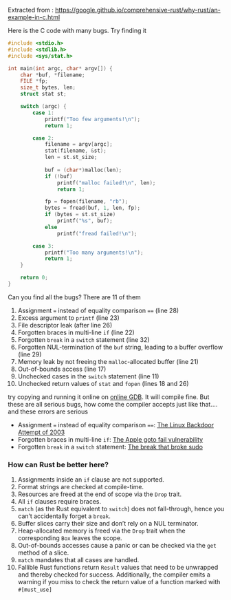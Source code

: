 
Extracted from : https://google.github.io/comprehensive-rust/why-rust/an-example-in-c.html

Here is the C code with many bugs. Try finding it

````c
#include <stdio.h>
#include <stdlib.h>
#include <sys/stat.h>

int main(int argc, char* argv[]) {
	char *buf, *filename;
	FILE *fp;
	size_t bytes, len;
	struct stat st;

	switch (argc) {
		case 1:
			printf("Too few arguments!\n");
			return 1;

		case 2:
			filename = argv[argc];
			stat(filename, &st);
			len = st.st_size;
			
			buf = (char*)malloc(len);
			if (!buf)
				printf("malloc failed!\n", len);
				return 1;

			fp = fopen(filename, "rb");
			bytes = fread(buf, 1, len, fp);
			if (bytes = st.st_size)
				printf("%s", buf);
			else
				printf("fread failed!\n");

		case 3:
			printf("Too many arguments!\n");
			return 1;
	}

	return 0;
}

````

Can you find all the bugs? There are 11 of them

1. Assignment `=` instead of equality comparison `==` (line 28)
1. Excess argument to `printf` (line 23)
1. File descriptor leak (after line 26)
1. Forgotten braces in multi-line `if` (line 22)
1. Forgotten `break` in a `switch` statement (line 32)
1. Forgotten NUL-termination of the `buf` string, leading to a buffer overflow (line 29)
1. Memory leak by not freeing the `malloc`-allocated buffer (line 21)
1. Out-of-bounds access (line 17)
1. Unchecked cases in the `switch` statement (line 11)
1. Unchecked return values of `stat` and `fopen` (lines 18 and 26)

try copying and running it online on [online GDB](https://www.onlinegdb.com/online_c_compiler). It will compile fine. But these are all serious bugs, how come the compiler accepts just like that.... and these errors are serious

* Assignment `=` instead of equality comparison `==`: [The Linux Backdoor Attempt of 2003](https://freedom-to-tinker.com/2013/10/09/the-linux-backdoor-attempt-of-2003)
* Forgotten braces in multi-line `if`: [The Apple goto fail vulnerability](https://dwheeler.com/essays/apple-goto-fail.html)
* Forgotten `break` in a `switch` statement: [The break that broke sudo](https://www.lufsec.com/anatomy-of-a-security-hole-the-break-that-broke-sudo/)

### How can Rust be better here?

1. Assignments inside an `if` clause are not supported.
1. Format strings are checked at compile-time.
1. Resources are freed at the end of scope via the `Drop` trait.
1. All `if` clauses require braces.
1. `match` (as the Rust equivalent to `switch`) does not fall-through, hence you can’t accidentally forget a `break`.
1. Buffer slices carry their size and don’t rely on a NUL terminator.
1. Heap-allocated memory is freed via the `Drop` trait when the corresponding `Box` leaves the scope.
1. Out-of-bounds accesses cause a panic or can be checked via the `get` method of a slice.
1. `match` mandates that all cases are handled.
1. Fallible Rust functions return `Result` values that need to be unwrapped and thereby checked for success. Additionally, the compiler emits a warning if you miss to check the return value of a function marked with `#[must_use]`

